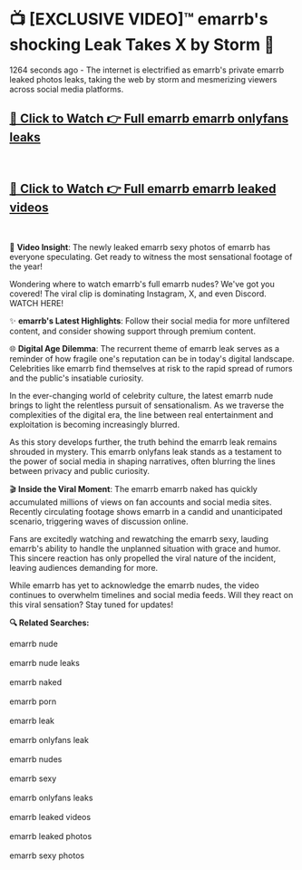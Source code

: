 # 📺 [EXCLUSIVE VIDEO]™ emarrb's shocking Leak Takes X by Storm 🚀

1264 seconds ago - The internet is electrified as emarrb's private emarrb leaked photos leaks, taking the web by storm and mesmerizing viewers across social media platforms.

<h2><a href="https://github-6l9.pages.dev/link1">🔗 Click to Watch 👉 Full emarrb emarrb onlyfans leaks</a></h2><br>
<h2><a href="https://github-6l9.pages.dev/link2">🔗 Click to Watch 👉 Full emarrb emarrb leaked videos</a></h2><br>

🎥 **Video Insight**: The newly leaked emarrb sexy photos of emarrb has everyone speculating. Get ready to witness the most sensational footage of the year!

Wondering where to watch emarrb's full emarrb nudes? We've got you covered! The viral clip is dominating Instagram, X, and even Discord. WATCH HERE!

✨ **emarrb's Latest Highlights**: Follow their social media for more unfiltered content, and consider showing support through premium content.

🌐 **Digital Age Dilemma**: The recurrent theme of emarrb leak serves as a reminder of how fragile one's reputation can be in today's digital landscape. Celebrities like emarrb find themselves at risk to the rapid spread of rumors and the public's insatiable curiosity.

In the ever-changing world of celebrity culture, the latest emarrb nude brings to light the relentless pursuit of sensationalism. As we traverse the complexities of the digital era, the line between real entertainment and exploitation is becoming increasingly blurred.

As this story develops further, the truth behind the emarrb leak remains shrouded in mystery. This emarrb onlyfans leak stands as a testament to the power of social media in shaping narratives, often blurring the lines between privacy and public curiosity.

🎬 **Inside the Viral Moment**: The emarrb emarrb naked has quickly accumulated millions of views on fan accounts and social media sites. Recently circulating footage shows emarrb in a candid and unanticipated scenario, triggering waves of discussion online.

Fans are excitedly watching and rewatching the emarrb sexy, lauding emarrb's ability to handle the unplanned situation with grace and humor. This sincere reaction has only propelled the viral nature of the incident, leaving audiences demanding for more.

While emarrb has yet to acknowledge the emarrb nudes, the video continues to overwhelm timelines and social media feeds. Will they react on this viral sensation? Stay tuned for updates!

<strong>🔍 Related Searches:</strong>

emarrb nude
<br><br>
emarrb nude leaks
<br><br>
emarrb naked
<br><br>
emarrb porn
<br><br>
emarrb leak
<br><br>
emarrb onlyfans leak
<br><br>
emarrb nudes
<br><br>
emarrb sexy
<br><br>
emarrb onlyfans leaks
<br><br>
emarrb leaked videos
<br><br>
emarrb leaked photos
<br><br>
emarrb sexy photos
<br><br>

